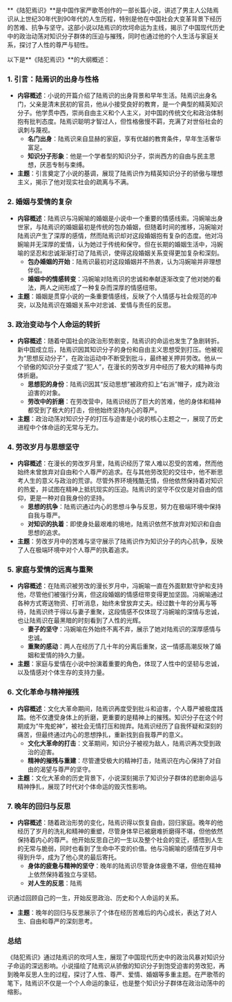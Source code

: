 **《陆犯焉识》**是中国作家严歌苓创作的一部长篇小说，讲述了男主人公陆焉识从上世纪30年代到90年代的人生历程，特别是他在中国社会大变革背景下经历的苦难、抗争与坚守。这部小说以陆焉识的坎坷命运为主线，揭示了中国现代历史中的政治动荡对知识分子群体的压迫与摧残，同时也通过他的个人生活与家庭关系，探讨了人性的尊严与韧性。

以下是**《陆犯焉识》**的大纲概述：

### 1. **引言：陆焉识的出身与性格**
- **内容概述**：小说的开篇介绍了陆焉识的出身背景和早年生活。陆焉识出身名门，父亲是清末民初的官员，他从小接受良好的教育，是一个典型的精英知识分子。他学贯中西，崇尚自由主义和个人主义，对中国的传统文化和政治体制抱有批判态度。陆焉识聪明才智过人，但性格傲慢不羁，充满了对世俗社会的讽刺与蔑视。
  - **名门出身**：陆焉识来自显赫的家庭，享有优越的教育条件，早年生活奢华富足。
  - **知识分子形象**：他是一个学者型的知识分子，崇尚西方的自由与民主思想，厌恶专制与束缚。
- **主题**：引言奠定了小说的基调，展现了陆焉识作为精英知识分子的骄傲与理想主义，揭示了他对现实社会的疏离与不满。

### 2. **婚姻与爱情的复杂**
- **内容概述**：陆焉识与冯婉喻的婚姻是小说中一个重要的情感线索。冯婉喻出身世家，与陆焉识的婚姻最初是传统的包办婚姻，但随着时间的推移，冯婉喻对陆焉识产生了深厚的感情，然而陆焉识却对这段婚姻抱有复杂的态度。他对冯婉喻并无深厚的爱情，认为她过于传统和保守。但在长期的婚姻生活中，冯婉喻的坚忍和忠诚渐渐打动了陆焉识，使得这段婚姻关系变得更加复杂和深刻。
  - **包办婚姻的开始**：陆焉识最初对这段婚姻并不热衷，认为冯婉喻并非理想伴侣。
  - **婚姻中的情感转变**：冯婉喻对陆焉识的忠诚和奉献逐渐改变了他对她的看法，两人之间形成了一种复杂而深厚的情感纽带。
- **主题**：婚姻是贯穿小说的一条重要情感线，反映了个人情感与社会规范的冲突，以及陆焉识在婚姻关系中对忠诚、爱情与责任的反思。

### 3. **政治变动与个人命运的转折**
- **内容概述**：随着中国社会的政治形势剧变，陆焉识的命运也发生了急剧转折。新中国成立后，陆焉识因其知识分子的身份和自由主义思想受到打压。他被视为“思想反动分子”，在政治运动中不断受到批斗，最终被关押并劳改。他从一个骄傲的知识分子变成了“犯人”，在漫长的劳改岁月中经历了极大的精神与肉体折磨。
  - **思想犯的身份**：陆焉识因其“反动思想”被政府扣上“右派”帽子，成为政治迫害的对象。
  - **劳改中的折磨**：在劳改营中，陆焉识经历了巨大的苦难，他的身体和精神都受到了极大的打击，但他始终坚持内心的尊严。
- **主题**：政治动荡对知识分子的打压与迫害是小说的核心主题之一，展现了历史进程中个体命运的无常与无力。

### 4. **劳改岁月与思想坚守**
- **内容概述**：在漫长的劳改岁月里，陆焉识经历了常人难以忍受的苦难，然而他始终未曾放弃对自由和个人尊严的追求。在与其他劳改犯的交往中，他不断思考人生的意义与政治的荒谬。尽管外界环境残酷无情，但他依然保持着对知识的热爱，并试图在精神上抵抗现实的压迫。陆焉识的坚守不仅仅是对自由的信仰，更是一种对自我身份的坚持。
  - **思想的抗争**：陆焉识通过内心的思想斗争与反思，努力在极端环境中保持自我与尊严。
  - **对知识的执着**：即使身处最艰难的境地，陆焉识依然不放弃对知识和自由思想的追求。
- **主题**：劳改岁月中的苦难与坚守展示了陆焉识作为知识分子的内心抗争，反映了人在极端环境中对个人尊严的执着追求。

### 5. **家庭与爱情的远离与重聚**
- **内容概述**：在陆焉识被劳改的漫长岁月中，冯婉喻一直在外面默默守护和支持他，尽管他们被强行分离，但这段婚姻的情感纽带变得更加坚固。冯婉喻通过各种方式寄送物资、打听消息，始终未曾放弃丈夫。经过数十年的分离与等待，陆焉识终于得以与妻子重聚，这段情感不仅体现了冯婉喻的深情与忠诚，也让陆焉识在最黑暗的时刻看到了人性的光辉。
  - **妻子的坚守**：冯婉喻在外始终不离不弃，展示了她对陆焉识的深厚感情与忠诚。
  - **重聚的感动**：两人在经历了几十年的分离后重聚，这一情感高潮反映了婚姻和爱情的持久力量。
- **主题**：家庭与爱情在小说中扮演着重要的角色，体现了人性中的坚韧与忠诚，以及情感对个体生存的支持力量。

### 6. **文化革命与精神摧残**
- **内容概述**：文化大革命期间，陆焉识再度受到批斗和迫害，个人尊严被极度践踏。他不仅遭受身体上的折磨，更重要的是精神上的摧残。知识分子在这个时期成为“牛鬼蛇神”，被社会无情打压和抛弃。陆焉识经历了自我怀疑和深刻的痛苦，但最终通过内心的思想挣扎，重新找到自我尊严的意义。
  - **文化大革命的打击**：文革期间，知识分子被视为敌人，陆焉识再次受到政治的迫害。
  - **精神的摧残与重建**：尽管遭受极大的精神打击，陆焉识在内心保持了对自由的渴望与尊严的坚守。
- **主题**：文化大革命的历史背景下，小说深刻揭示了知识分子群体的悲剧命运与精神挣扎，展现了时代对个体命运的毁灭性影响。

### 7. **晚年的回归与反思**
- **内容概述**：随着政治形势的变化，陆焉识得以恢复自由，回归家庭。晚年的他经历了岁月的洗礼和精神的重塑，尽管身体早已被磨难折磨得不堪，但他依然保持着内心的尊严。他开始反思自己的一生以及整个社会的变迁，感悟到人生的无常与脆弱，同时也看到了生命中不变的价值。他与冯婉喻的感情在岁月中得到升华，成为了他心灵的最后寄托。
  - **身体的疲惫与精神的坚守**：晚年的陆焉识尽管身体疲惫不堪，但他在精神上依然保持着独立与坚韧。
  - **对人生的反思**：陆焉

识通过回顾自己的一生，开始反思政治、历史和个人命运的关系。
- **主题**：晚年的回归与反思展示了个体在经历苦难后的内心成长，表达了对人生、自由和尊严的深刻思考。

### **总结**
《陆犯焉识》通过陆焉识的坎坷人生，展现了中国现代历史中的政治风暴对知识分子命运的深远影响。小说描绘了陆焉识从骄傲的知识分子到饱受迫害的劳改犯，再到晚年反思人生的过程，探讨了人性、尊严、爱情、婚姻等多重主题。在严歌苓的笔下，陆焉识不仅是一个个人命运的象征，也是整个知识分子群体在政治动荡中的缩影。